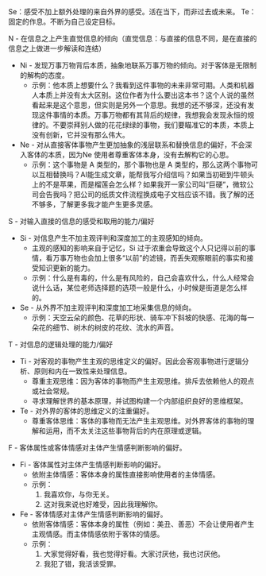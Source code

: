 Se：感受不加上额外处理的来自外界的感受。活在当下，而非过去或未来。
Te：固定的作息。不断为自己设定目标。

N - 在信息之上产生直觉信息的倾向（直觉信息：与直接的信息不同，是在直接的信息之上做进一步解读和连结）
* Ni - 发现万事万物背后本质，抽象地联系万事万物的倾向。对于客体是无限制的解构的态度。
  - 示例：他本质上想要什么？我看到这件事物的未来非常可期。人类和机器人本质上并没有太大区别。这位作者为什么要出这本书？这个人说的虽然看起来是这个意思，但实则是另外一个意思。我想的还不够深，还没有发现这件事情的本质。万事万物都有其背后的规律，我想我会发现永恒的规律的。不要崇拜别人做的花花绿绿的事物，我们要瞄准它的本质，本质上没有创新，它并没有那么伟大。
* Ne - 对从直接客体事物产生更加抽象的浅层联系和替换信息的偏好，不会深入客体的本质，因为Ne 使用者尊重客体本身，没有去解构它的心思。
  - 示例：这个事物是 A 类型的，那个事物也是 A 类型的，那么这两个事物可以互相替换吗？AI能生成文章，能帮我写介绍信吗？如果当初砸到牛顿头上的不是苹果，而是榴莲会怎么样？如果我开一家公司叫“巨硬”，微软公司会告我吗？把公司的纸质文件流程换成电子文档应该不错。我了解的还不够多，了解更多我才能产生更多灵感。

S - 对输入直接的信息的感受和取用的能力/偏好
* Si - 对信息产生不加主观评判和深度加工的主观感知的倾向。
	* 主观的感知的影响来自于记忆，Si 过于浓重会导致这个人只记得以前的事情，看万事万物也会加上很多“以前”的滤镜，而丢失观察眼前的事实和接受知识更新的能力。
	* 示例：什么是有毒的，什么是有风险的，自己会喜欢什么，什么人经常会说什么话，某位老师选择题的选项一般是什么，小时候是街道是怎么样的。
* Se - 从外界不加主观评判和深度加工地采集信息的倾向。
	* 示例：天空云朵的颜色、花草的形状、骑车冲下斜坡的快感、花海的每一朵花的细节、树木的树皮的花纹、流水的声音。

T - 对信息的逻辑处理的能力/偏好
* Ti - 对客观的事物产生主观的思维定义的偏好。因此会客观事物进行逻辑分析、原则和内在一致性来处理信息。
  - 尊重主观思维：因为客体的事物而产生主观思维。排斥去依赖他人的观点或社会常规。
  - 寻求理解世界的基本原理，并试图构建一个内部组织良好的思维框架。
* Te - 对外界的客体的思维定义的注重偏好。
  - 尊重客体思维：客体的事物而无法产生主观思维。对外界客体的事物的理解和运用，而不太关注这些事物背后的内在原理或逻辑。

F - 客体属性或客体情感对主体产生情感判断影响的偏好。
* Fi - 客体属性对主体产生情感判断影响的偏好。
  - 依附主体情感：客体本身的属性直接影响使用者的主体情感。
  - 示例：
    1. 我喜欢你，与你无关。
    2. 这对我来说也好难受，因此我理解你。
* Fe - 客体情感对主体产生情感判断影响的偏好。
  - 依附客体情感：客体本身的属性（例如：美丑、善恶）不会让使用者产生主观情感。而主体情感依附于客体的情感。
  - 示例：
    1. 大家觉得好看，我也觉得好看。大家讨厌他，我也讨厌他。
    2. 我犯了错，我活该受罪。